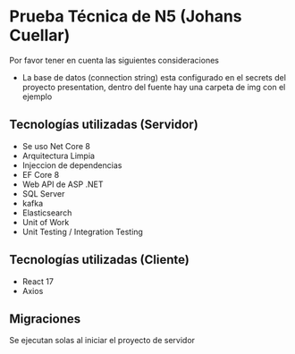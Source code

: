 # Prueba Técnica de N5 (Johans Cuellar)

Por favor tener en cuenta las siguientes consideraciones

* La base de datos (connection string) esta configurado en el secrets del proyecto presentation, dentro del fuente hay una carpeta de img con el ejemplo

## Tecnologías utilizadas (Servidor)

* Se uso Net Core 8
* Arquitectura Limpia
* Injeccion de dependencias
* EF Core 8
* Web API de ASP .NET
* SQL Server
* kafka
* Elasticsearch
* Unit of Work
* Unit Testing / Integration Testing

## Tecnologías utilizadas (Cliente)

* React 17
* Axios

## Migraciones

Se ejecutan solas al iniciar el proyecto de servidor
